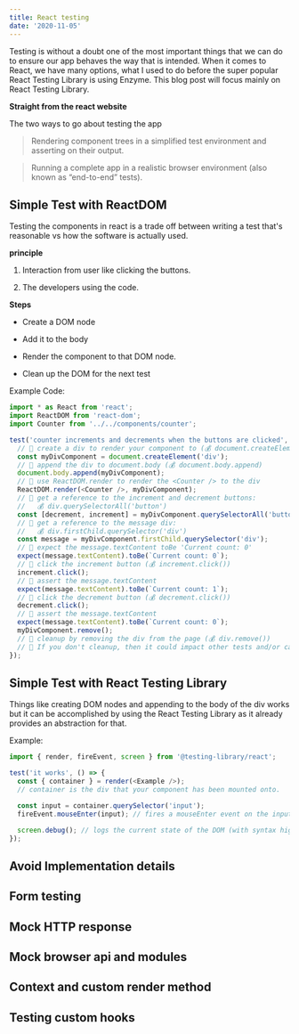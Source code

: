 ```yaml
---
title: React testing
date: '2020-11-05'
---
```


Testing is without a doubt one of the most important things that we can do to ensure our app behaves the way that is intended. When it comes to React, we have many options, what I used to do before the super popular React Testing Library is using Enzyme. This blog post will focus mainly on React Testing Library.

**Straight from the react website**

The two ways to go about testing the app

> Rendering component trees in a simplified test environment and asserting on their output.

> Running a complete app in a realistic browser environment (also known as “end-to-end” tests).

## Simple Test with ReactDOM

Testing the components in react is a trade off between writing a test that's reasonable vs how the software is actually used.

**principle**

1. Interaction from user like clicking the buttons.

2. The developers using the code.

**Steps**

- Create a DOM node

- Add it to the body

- Render the component to that DOM node.

- Clean up the DOM for the next test

Example Code:

```javascript
import * as React from 'react';
import ReactDOM from 'react-dom';
import Counter from '../../components/counter';

test('counter increments and decrements when the buttons are clicked', () => {
  // 🐨 create a div to render your component to (💰 document.createElement)
  const myDivComponent = document.createElement('div');
  // 🐨 append the div to document.body (💰 document.body.append)
  document.body.append(myDivComponent);
  // 🐨 use ReactDOM.render to render the <Counter /> to the div
  ReactDOM.render(<Counter />, myDivComponent);
  // 🐨 get a reference to the increment and decrement buttons:
  //   💰 div.querySelectorAll('button')
  const [decrement, increment] = myDivComponent.querySelectorAll('button');
  // 🐨 get a reference to the message div:
  //   💰 div.firstChild.querySelector('div')
  const message = myDivComponent.firstChild.querySelector('div');
  // 🐨 expect the message.textContent toBe 'Current count: 0'
  expect(message.textContent).toBe(`Current count: 0`);
  // 🐨 click the increment button (💰 increment.click())
  increment.click();
  // 🐨 assert the message.textContent
  expect(message.textContent).toBe(`Current count: 1`);
  // 🐨 click the decrement button (💰 decrement.click())
  decrement.click();
  // 🐨 assert the message.textContent
  expect(message.textContent).toBe(`Current count: 0`);
  myDivComponent.remove();
  // 🐨 cleanup by removing the div from the page (💰 div.remove())
  // 🦉 If you don't cleanup, then it could impact other tests and/or cause a memory leak
});
```

## Simple Test with React Testing Library

Things like creating DOM nodes and appending to the body of the div works but it can be accomplished by using the React Testing Library as it already provides an abstraction for that.

Example:

```javascript
import { render, fireEvent, screen } from '@testing-library/react';

test('it works', () => {
  const { container } = render(<Example />);
  // container is the div that your component has been mounted onto.

  const input = container.querySelector('input');
  fireEvent.mouseEnter(input); // fires a mouseEnter event on the input

  screen.debug(); // logs the current state of the DOM (with syntax highlighting!)
});
```

## Avoid Implementation details

## Form testing

## Mock HTTP response

## Mock browser api and modules

## Context and custom render method

## Testing custom hooks
